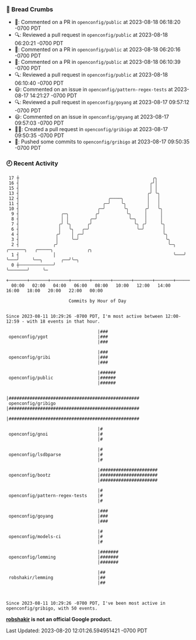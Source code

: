 ### 🍞 Bread Crumbs

 * 💬: Commented on a PR in  `openconfig/public` at 2023-08-18 06:18:20 -0700 PDT
 * 🔍: Reviewed a pull request in  `openconfig/public` at 2023-08-18 06:20:21 -0700 PDT
 * 💬: Commented on a PR in  `openconfig/public` at 2023-08-18 06:20:16 -0700 PDT
 * 💬: Commented on a PR in  `openconfig/public` at 2023-08-18 06:10:39 -0700 PDT
 * 🔍: Reviewed a pull request in  `openconfig/public` at 2023-08-18 06:10:40 -0700 PDT
 * 😃: Commented on an issue in `openconfig/pattern-regex-tests` at 2023-08-17 14:21:27 -0700 PDT
 * 🔍: Reviewed a pull request in  `openconfig/goyang` at 2023-08-17 09:57:12 -0700 PDT
 * 😃: Commented on an issue in `openconfig/goyang` at 2023-08-17 09:57:03 -0700 PDT
 * ✍🏼: Created a pull request in `openconfig/gribigo` at 2023-08-17 09:50:35 -0700 PDT
 * 🚢: Pushed some commits to `openconfig/gribigo` at 2023-08-17 09:50:35 -0700 PDT

### 🕘 Recent Activity
```
 17 ┼                                                   ╭╮
 16 ┤                                                  ╭╯│
 15 ┤                                                  │ │
 13 ┤                                                 ╭╯ ╰╮
 12 ┤                                  ╭────╮         │   │
 11 ┤                                ╭─╯    ╰╮        │   │
 10 ┤                              ╭─╯       ╰╮      ╭╯   ╰╮
  9 ┤                ╭─╮          ╭╯          ╰╮     │     │
  8 ┤                │ │        ╭─╯            ╰─╮   │     │
  7 ┤               ╭╯ ╰╮      ╭╯                ╰╮ ╭╯     ╰╮
  6 ┤               │   ╰╮   ╭─╯                  ╰─╯       │
  4 ┤              ╭╯    │ ╭─╯                              ╰╮
  3 ┤              │     ╰─╯                                 ╰╮
  2 ┤             ╭╯                                          ╰─╮   ╭──────╮   ╭─────╮             ╭╮
  1 ┤             │                                             ╰───╯      ╰───╯     ╰──╮       ╭──╯╰─╮
  0 ┼─────────────╯                                                                     ╰───────╯     ╰─
    +───────+───────+───────+───────+───────+───────+───────+───────+───────+───────+───────+───────+────
  00:00   02:00   04:00   06:00   08:00   10:00   12:00   14:00   16:00   18:00   20:00   22:00   00:00   

						Commits by Hour of Day


Since 2023-08-11 10:29:26 -0700 PDT, I'm most active between 12:00-12:59 - with 18 events in that hour.

```



```
                                   |###
 openconfig/ygot                   |###
                                   |###

                                   |###
 openconfig/gribi                  |###
                                   |###

                                   |######
 openconfig/public                 |######
                                   |######

                                   |##################################################
 openconfig/gribigo                |##################################################
                                   |##################################################

                                   |#
 openconfig/gnoi                   |#
                                   |#

                                   |#
 openconfig/lsdbparse              |#
                                   |#

                                   |######################
 openconfig/bootz                  |######################
                                   |######################

                                   |#
 openconfig/pattern-regex-tests    |#
                                   |#

                                   |###
 openconfig/goyang                 |###
                                   |###

                                   |#
 openconfig/models-ci              |#
                                   |#

                                   |#######
 openconfig/lemming                |#######
                                   |#######

                                   |##
 robshakir/lemming                 |##
                                   |##



Since 2023-08-11 10:29:26 -0700 PDT, I've been most active in openconfig/gribigo, with 50 events.

```
**[robshakir](mailto:robjs@google.com) is not an official Google product.**  


Last Updated: 2023-08-20 12:01:26.594951421 -0700 PDT

